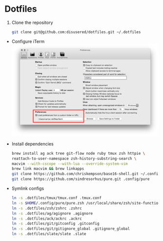 # Dotfiles

1. Clone the repository
    ```bash
    git clone git@github.com:disusered/dotfiles.git ~/.dotfiles
    ```

- Configure iTerm
  ![iTerm2 Configuration](https://raw.githubusercontent.com/disusered/dotfiles/docs/images/iterm.png "iTerm2 Configuration")

- Install dependencies
    ```bash
    brew install ag ack tree git-flow node ruby tmux zsh httpie \
    reattach-to-user-namespace zsh-history-substring-search \
    macvim --with-cscope --with-lua --override-system-vim
    brew link macvim && brew linkapps
    git clone https://github.com/chriskempson/base16-shell.git ~/.config/base16-shell
    git clone https://github.com/sindresorhus/pure.git .config/pure
    ```

- Symlink configs
    ```bash
    ln -s .dotfiles/tmux/tmux.conf .tmux.conf
    ln -s $HOME/.config/pure/pure.zsh /usr/local/share/zsh/site-functions/prompt_pure_setup
    ln -s .dotfiles/zsh/zshrc .zshrc
    ln -s .dotfiles/ag/agignore .agignore
    ln -s .dotfiles/ack/ackrc .ackrc
    ln -s .dotfiles/git/gitconfig .gitconfig
    ln -s .dotfiles/git/gitignore_global .gitignore_global
    ln -s .dotfiles/slate/slate .slate
    ```
